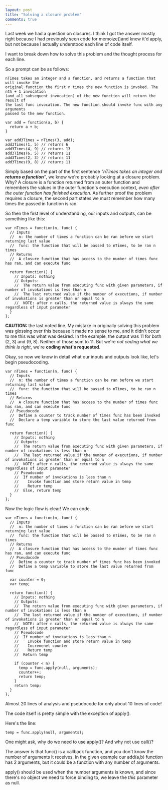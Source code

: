```yaml
---
layout: post
title: "Solving a closure problem"
comments: true
---
```


Last week we had a question on closures. I think I got the answer mostly right because I had previously seen code for memoize()and knew it'd apply, but not because I actually understood each line of code itself. 

I want to break down how to solve this problem and the thought process for each line.

So a prompt can be as follows:
```
nTimes takes an integer and a function, and returns a function that will invoke the
original function the first n times the new function is invoked. The nth + 1 invocation
(and all subsequent invocation) of the new function will return the result of
the last func invocation. The new function should invoke func with any arguments
passed to the new function.

var add = function(a, b) {
  return a + b;
}

var add3Times = nTimes(3, add);
add3Times(1, 5) // returns 6
add3Times(4, 9) // returns 13
add3Times(6, 5) // returns 11
add3Times(2, 3) // returns 11
add3Times(9, 8) // returns 11
```

Simply based on the part of the first sentence *"nTimes takes an integer and **returns a function**"*, we know we're probably looking at a closure problem. Why? A closure is a function returned from an outer function and remembers the values in the outer function's execution context, *even after the outer function has finished execution*. As further proof the problem requires a closure, the second part states we must remember how many times the passed in function is ran. 

So then the first level of understanding, our inputs and outputs, can be something like this:
```
var nTimes = function(n, func) {
  // Inputs
  //  n: the number of times a function can be ran before we start returning last value
  //  func: the function that will be passed to nTimes, to be ran n times
  // Returns
  //  A closure function that has access to the number of times func has ran, and can execute func

  return function() {
    // Inputs: nothing
    // Outputs:
    //  The return value from executing func with given parameters, if number of invokations is less than n
    //  The last returned value if the number of executions, if number of invokations is greater than or equal to n
    //  NOTE: after n calls, the returned value is always the same regardless of input parameter
  }
};
```

**CAUTION:** the last noted line. My mistake in originally solving this problem was glossing over this because it made no sense to me, and it didn't occur to me this was what was desired. In the example, the output was 11 for both (2, 3) and (9, 8). Neither of those sum to 11. But we're *not coding what we think is right*, we're **coding what's requested**.

Okay, so now we know in detail what our inputs and outputs look like, let's begin pseudocoding.

```
var nTimes = function(n, func) {
  // Inputs
  //  n: the number of times a function can be ran before we start returning last value
  //  func: the function that will be passed to nTimes, to be ran n times
  // Returns
  //  A closure function that has access to the number of times func has ran, and can execute func
  // Pseudocode
  //  Define a counter to track number of times func has been invoked
  //  Declare a temp variable to store the last value returned from func

  return function() {
    // Inputs: nothing
    // Outputs:
    //  The return value from executing func with given parameters, if number of invokations is less than n
    //  The last returned value if the number of executions, if number of invokations is greater than or equal to n
    //  NOTE: after n calls, the returned value is always the same regardless of input parameter
    // Pseudocode
    //  If number of invokations is less than n
    //    Invoke function and store return value in temp
    //    Return temp
    //  Else, return temp
  }
};
```

Now the logic flow is clear! We can code.

```
var nTimes = function(n, func) {
  // Inputs
  //  n: the number of times a function can be ran before we start returning last value
  //  func: the function that will be passed to nTimes, to be ran n times
  // Returns
  //  A closure function that has access to the number of times func has ran, and can execute func
  // Pseudocode
  //  Define a counter to track number of times func has been invoked
  //  Define a temp variable to store the last value returned from func
  
  var counter = 0;
  var temp;

  return function() {
    // Inputs: nothing
    // Outputs:
    //  The return value from executing func with given parameters, if number of invokations is less than n
    //  The last returned value if the number of executions, if number of invokations is greater than or equal to n
    //  NOTE: after n calls, the returned value is always the same regardless of input parameter
    // Pseudocode
    //  If number of invokations is less than n
    //    Invoke function and store return value in temp
    //    Incremenet counter
    //    Return temp
    //  Return temp

    if (counter < n) {
      temp = func.apply(null, arguments);
      counter++;
      return temp;
    } 
    return temp;
  }
};
```

Almost 20 lines of analysis and pseudocode for only about 10 lines of code!

The code itself is pretty simple with the exception of apply(). 

Here's the line:
```
temp = func.apply(null, arguments);
```

One might ask, why do we need to use apply()? And why not use call()? 

The answer is that func() is a callback function, and you don't know the number of arguments it receives. In the given example our add(a,b) function has 2 arguments, but it could be a function with any number of arguments.

apply() should be used when the number arguments is known, and since there's no object we need to force binding to, we leave the *this* parameter as null.